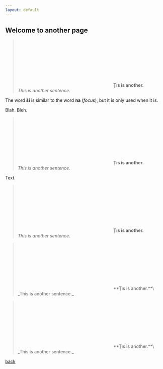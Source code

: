 ```yaml
---
layout: default
---
```


## Welcome to another page

> <svg data-src="/assets/images/e.svg"></svg>
> **Țıs is another.**\
> _This is another sentence._

The word **ši** is similar to the word **na** (_focus_), but it is only used when it is.

Blah. Bleh.

> <svg data-src="/assets/images/f.svg"></svg>
> **Țıs is another.**\
> _This is another sentence._

Text.

> <svg data-src="/assets/images/g.svg"></svg>
> **Țıs is another.**\
> _This is another sentence._

<div class="multi">
<blockquote>
<svg data-src="/assets/images/g.svg"></svg>
**Țıs is another.**\
_This is another sentence._</td>
</blockquote>
<blockquote>
<svg data-src="/assets/images/f.svg"></svg>
**Țıs is another.**\
_This is another sentence._
</blockquote>
</div>

[back](./)
